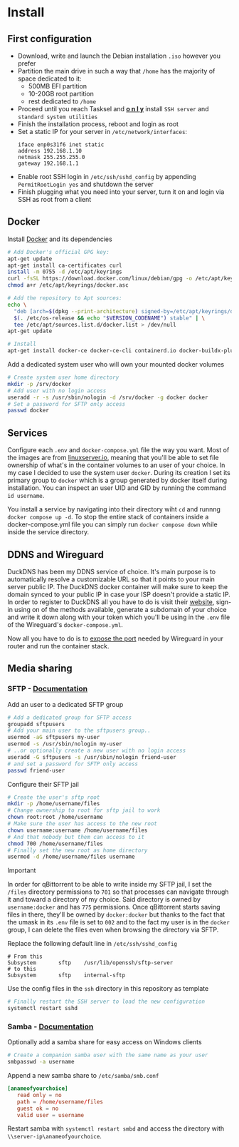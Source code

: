 # Install

## First configuration

- Download, write and launch the Debian installation `.iso` however you prefer
- Partition the main drive in such a way that `/home` has the majority of space dedicated to it:
    - 500MB EFI partition
    - 10-20GB root partition
    - rest dedicated to `/home`
- Proceed until you reach Tasksel and <ins>**o n l y**</ins> install `SSH server` and `standard system utilities`
- Finish the installation process, reboot and login as root
- Set a static IP for your server in `/etc/network/interfaces`:
    ```
    iface enp0s31f6 inet static
    address 192.168.1.10
    netmask 255.255.255.0
    gateway 192.168.1.1
    ```
- Enable root SSH login in `/etc/ssh/sshd_config` by appending `PermitRootLogin yes` and shutdown the server
- Finish plugging what you need into your server, turn it on and login via SSH as root from a client

## Docker

Install [Docker](https://docs.docker.com/engine/install/debian/#install-using-the-repository) and its dependencies

```sh
# Add Docker's official GPG key:
apt-get update
apt-get install ca-certificates curl
install -m 0755 -d /etc/apt/keyrings
curl -fsSL https://download.docker.com/linux/debian/gpg -o /etc/apt/keyrings/docker.asc
chmod a+r /etc/apt/keyrings/docker.asc

# Add the repository to Apt sources:
echo \
  "deb [arch=$(dpkg --print-architecture) signed-by=/etc/apt/keyrings/docker.asc] https://download.docker.com/linux/debian \
  $(. /etc/os-release && echo "$VERSION_CODENAME") stable" | \
  tee /etc/apt/sources.list.d/docker.list > /dev/null
apt-get update

# Install
apt-get install docker-ce docker-ce-cli containerd.io docker-buildx-plugin docker-compose-plugin
```

Add a dedicated system user who will own your mounted docker volumes

```sh
# Create system user home directory
mkdir -p /srv/docker
# Add user with no login access
useradd -r -s /usr/sbin/nologin -d /srv/docker -g docker docker
# Set a password for SFTP only access
passwd docker
```

## Services

Configure each `.env` and `docker-compose.yml` file the way you want. Most of the images are from [linuxserver.io](https://www.linuxserver.io/), meaning that you'll be able to set file ownership of what's in the container volumes to an user of your choice. In my case I decided to use the system user `docker`. During its creation I set its primary group to `docker` which is a group generated by docker itself during installation. You can inspect an user UID and GID by running the command `id username`.

You install a service by navigating into their directory wiht `cd` and runnng `docker compose up -d`. To stop the entire stack of containers inside a docker-compose.yml file you can simply run `docker compose down` while inside the service directory.

## DDNS and Wireguard

DuckDNS has been my DDNS service of choice. It's main purpose is to automatically resolve a customizable URL so that it points to your main server public IP. The DuckDNS docker container will make sure to keep the domain synced to your public IP in case your ISP doesn't provide a static IP. In order to register to DuckDNS all you have to do is visit their [website](https://www.duckdns.org/), sign-in using on of the methods available, generate a subdomain of your choice and write it down along with your token which you'll be using in the `.env` file of the Wireguard's `docker-compose.yml`.

Now all you have to do is to [expose the port](https://portforward.com/wireguard/) needed by Wireguard in your router and run the container stack.

## Media sharing

### SFTP - [Documentation](https://web.archive.org/web/20241114203204/https://www.turnkeylinux.org/docs/set-up-sftp-chroot-jail)

Add an user to a dedicated SFTP group

```sh
# Add a dedicated group for SFTP access
groupadd sftpusers
# Add your main user to the sftpusers group..
usermod -aG sftpusers my-user
usermod -s /usr/sbin/nologin my-user
# ..or optionally create a new user with no login access
useradd -G sftpusers -s /usr/sbin/nologin friend-user
# and set a password for SFTP only access
passwd friend-user
```

Configure their SFTP jail

```sh
# Create the user's sftp root
mkdir -p /home/username/files
# Change ownership to root for sftp jail to work
chown root:root /home/username
# Make sure the user has access to the new root
chown username:username /home/username/files
# And that nobody but them can access to it
chmod 700 /home/username/files
# Finally set the new root as home directory
usermod -d /home/username/files username
```

> [!IMPORTANT]
> In order for qBittorrent to be able to write inside my SFTP jail, I set the `/files` directory permissions to `701` so that processes can navigate through it and toward a directory of my choice. Said directory is owned by `username:docker` and has `775` permissions. Once qBittorrent starts saving files in there, they'll be owned by `docker:docker` but thanks to the fact that the umask in its `.env` file is set to `002` and to the fact my user is in the `docker` group, I can delete the files even when browsing the directory via SFTP.

Replace the following default line in `/etc/ssh/sshd_config`

```
# From this
Subsystem       sftp    /usr/lib/openssh/sftp-server
# to this
Subsystem       sftp    internal-sftp
```

Use the config files in the `ssh` directory in this repository as template

```sh
# Finally restart the SSH server to load the new configuration
systemctl restart sshd
```

### Samba - [Documentation](https://wiki.debian.org/Samba/ServerSimple)

Optionally add a samba share for easy access on Windows clients

```sh
# Create a companion samba user with the same name as your user
smbpasswd -a username
```

Append a new samba share to `/etc/samba/smb.conf`
```conf
[anameofyourchoice]
   read only = no
   path = /home/username/files
   guest ok = no
   valid user = username
```
Restart samba with `systemctl restart smbd` and access the directory with `\\server-ip\anameofyourchoice`.